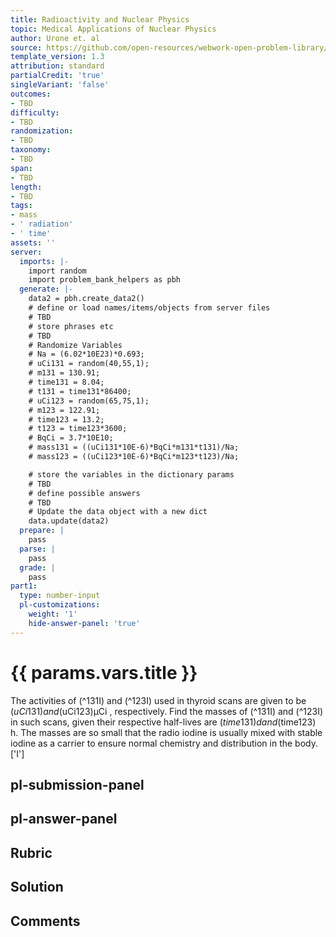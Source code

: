 ```yaml
---
title: Radioactivity and Nuclear Physics
topic: Medical Applications of Nuclear Physics
author: Urone et. al
source: https://github.com/open-resources/webwork-open-problem-library/tree/master/Contrib/BrockPhysics/College_Physics_Urone/32.Medical_Applications_of_Nuclear_Physics/32-01.Medical_Imaging_Diagnostics/NU_U17-32-01-006.pg
template_version: 1.3
attribution: standard
partialCredit: 'true'
singleVariant: 'false'
outcomes:
- TBD
difficulty:
- TBD
randomization:
- TBD
taxonomy:
- TBD
span:
- TBD
length:
- TBD
tags:
- mass
- ' radiation'
- ' time'
assets: ''
server:
  imports: |-
    import random
    import problem_bank_helpers as pbh
  generate: |-
    data2 = pbh.create_data2()
    # define or load names/items/objects from server files
    # TBD
    # store phrases etc
    # TBD
    # Randomize Variables
    # Na = (6.02*10E23)*0.693;
    # uCi131 = random(40,55,1);
    # m131 = 130.91;
    # time131 = 8.04;
    # t131 = time131*86400;
    # uCi123 = random(65,75,1);
    # m123 = 122.91;
    # time123 = 13.2;
    # t123 = time123*3600;
    # BqCi = 3.7*10E10;
    # mass131 = ((uCi131*10E-6)*BqCi*m131*t131)/Na;
    # mass123 = ((uCi123*10E-6)*BqCi*m123*t123)/Na;

    # store the variables in the dictionary params
    # TBD
    # define possible answers
    # TBD
    # Update the data object with a new dict
    data.update(data2)
  prepare: |
    pass
  parse: |
    pass
  grade: |
    pass
part1:
  type: number-input
  pl-customizations:
    weight: '1'
    hide-answer-panel: 'true'
---
```


# {{ params.vars.title }} 


The activities of (^131I) and (^123I) used in thyroid scans are given to be ($uCi131) and ($uCi123)μCi , respectively. Find the masses of (^131I) and (^123I) in such scans, given their respective half-lives are ($time131) d and ($time123) h. The masses are so small that the radio iodine is usually mixed with stable iodine as a carrier to ensure normal chemistry and distribution in the body.
['I']

## pl-submission-panel 


## pl-answer-panel 


## Rubric 


## Solution 


## Comments 


